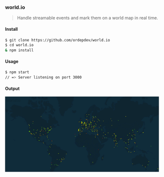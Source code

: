 ### world.io

> Handle streamable events and mark them on a world map in real time.

#### Install

```bash
$ git clone https://github.com/ordepdev/world.io
$ cd world.io
& npm install
```
#### Usage

```bash
$ npm start
// => Server listening on port 3000
```

#### Output

![alt tag](https://raw.githubusercontent.com/ordepdev/world.io/master/www/images/world.png)
